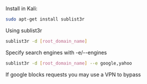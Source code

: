 Install in Kali:

``` bash
sudo apt-get install sublist3r
```

Using sublist3r

``` bash
sublist3r -d [root_domain_name]
```

Specify search engines with -e/--engines

``` bash
sublist3r -d [root_domain_name] --e google,yahoo
```

If google blocks requests you may use a VPN to bypass
